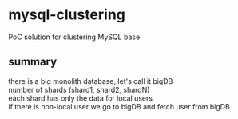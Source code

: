 # mysql-clustering
PoC solution for clustering MySQL base

## summary
there is a big monolith database, let's call it bigDB  
number of shards (shard1, shard2, shardN)  
each shard has only the data for local users  
if there is non-local user we go to bigDB and fetch user from bigDB

